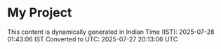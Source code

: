# My Project

This content is dynamically generated in Indian Time (IST): 2025-07-28 01:43:06 IST
Converted to UTC: 2025-07-27 20:13:06 UTC
